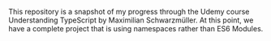 This repository is a snapshot of my progress through the Udemy course Understanding TypeScript by Maximilian Schwarzmüller. At this point, we have a complete project that is using namespaces rather than ES6 Modules.
